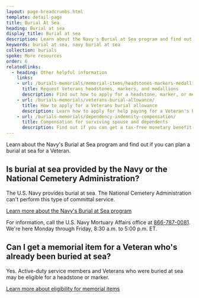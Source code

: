 ```yaml
---
layout: page-breadcrumbs.html
template: detail-page
title: Burial At Sea
heading: Burial at sea
display_title: Burial at sea
description: Learn about the Navy's Burial at Sea program and find out how to contact the U.S. Navy Mortuary Affairs office. 
keywords: burial at sea, navy burial at sea
collection: burials
spoke: More resources
order: 6
relatedlinks:
  - heading: Other helpful information
    links:
    - url: /burials-memorials/memorial-items/headstones-markers-medallions/
      title: Request Veterans headstones, markers, and medallions
      description: Find out how to apply for a headstone, marker, or medallion to honor a Veteran or eligible family member.
    - url: /burials-memorials/veterans-burial-allowance/
      title: How to apply for a Veterans burial allowance
      description: Learn how to apply for help paying for a Veteran's burial and funeral costs.
    - url: /burials-memorials/dependency-indemnity-compensation/
      title: Compensation for surviving spouse and dependents
      description: Find out if you can get a tax-free monetary benefit called Dependency and Indemnity Compensation (VA DIC).
---
```


<div class="va-introtext">
Learn about the Navy's Burial at Sea program and find out if you can plan a burial at sea for a Veteran.  
</div>

## Is burial at sea provided by the Navy or the National Cemetery Administration?

The U.S. Navy provides burial at sea. The National Cemetery Administration can't perform this type of committal service. 

[Learn more about the Navy's Burial at Sea program](https://www.navy.mil/navydata/questions/burial.html)

For information, call the U.S. Navy Mortuary Affairs office at <a href="tel:18667870081">866-787-0081</a>. We're here Monday through Friday, 8:30 a.m. to 5:00 p.m. ET.

## Can I get a memorial item for a Veteran who's already been buried at sea? 

Yes. Active-duty service members and Veterans who were buried at sea may be eligible for a headstone or marker. 

[Learn more about eligibility for memorial items](https://www.va.gov/burials-memorials/memorial-items/headstones-markers-medallions/)

